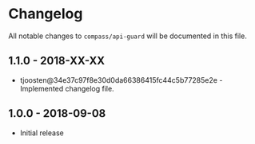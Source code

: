 # Changelog 

All notable changes to `compass/api-guard` will be documented in this file. 

## 1.1.0 - 2018-XX-XX

* tjoosten@34e37c97f8e30d0da66386415fc44c5b77285e2e - Implemented changelog file.

## 1.0.0 - 2018-09-08 

* Initial release